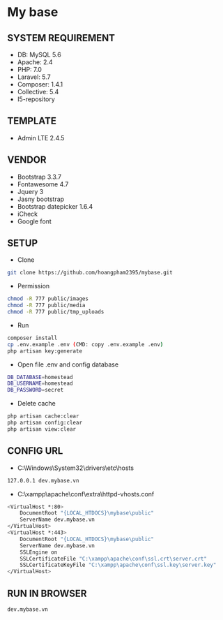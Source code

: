 # My base

## SYSTEM REQUIREMENT

* DB: MySQL 5.6 
* Apache: 2.4 
* PHP: 7.0
* Laravel: 5.7 
* Composer: 1.4.1
* Collective: 5.4 
* l5-repository

## TEMPLATE

* Admin LTE 2.4.5

## VENDOR

* Bootstrap 3.3.7 
* Fontawesome 4.7
* Jquery 3
* Jasny bootstrap
* Bootstrap datepicker 1.6.4
* iCheck
* Google font

## SETUP

* Clone
```bash
git clone https://github.com/hoangpham2395/mybase.git
```

* Permission
```bash
chmod -R 777 public/images
chmod -R 777 public/media
chmod -R 777 public/tmp_uploads
```

* Run
```bash
composer install
cp .env.example .env (CMD: copy .env.example .env)
php artisan key:generate
```

* Open file .env and config database
```bash
DB_DATABASE=homestead
DB_USERNAME=homestead
DB_PASSWORD=secret
```

* Delete cache
```bash
php artisan cache:clear
php artisan config:clear
php artisan view:clear
```

## CONFIG URL

* C:\Windows\System32\drivers\etc\hosts
```bash 
127.0.0.1 dev.mybase.vn
```

* C:\xampp\apache\conf\extra\httpd-vhosts.conf
```bash 
<VirtualHost *:80>
    DocumentRoot "{LOCAL_HTDOCS}\mybase\public"
    ServerName dev.mybase.vn
</VirtualHost>
<VirtualHost *:443>
    DocumentRoot "{LOCAL_HTDOCS}\mybase\public"
    ServerName dev.mybase.vn
    SSLEngine on
    SSLCertificateFile "C:\xampp\apache\conf\ssl.crt\server.crt"
    SSLCertificateKeyFile "C:\xampp\apache\conf\ssl.key\server.key"
</VirtualHost>
```

## RUN IN BROWSER

```bash 
dev.mybase.vn
```